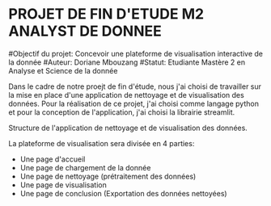  # PROJET DE FIN D'ETUDE M2 ANALYST DE DONNEE #
 #Objectif du projet: Concevoir une plateforme de visualisation interactive de la donnée
 #Auteur: Doriane Mbouzang
 #Statut: Etudiante Mastère 2 en Analyse et Science de la donnée
 
Dans le cadre de notre proejt de fin d'étude, nous j'ai choisi de travailler sur la mise en place d'une application de nettoyage
et de visualisation des données. Pour la réalisation de ce projet, j'ai choisi comme langage python et pour la conception de l'application,
j'ai choisi la librairie streamlit.

Structure de l'application de nettoyage et de visualisation des données.

La plateforme de visualisation sera divisée en 4 parties:
- Une page d'accueil
- Une page de chargement de la donnée
- Une page de nettoyage (prétraitement des données)
- Une page de visualisation
- Une page de conclusion (Exportation des données nettoyées)

